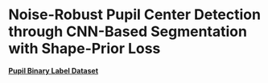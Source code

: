 # Noise-Robust Pupil Center Detection through CNN-Based Segmentation with Shape-Prior Loss


[**Pupil Binary Label Dataset**](https://drive.google.com/file/d/1TfCDiw7mRAbf2JA6tng7y3WC3PLF7pXv/view?usp=sharing)
